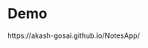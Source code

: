 <html>
 <head>
   <body>
      <h1>Demo</h1>
    https://akash-gosai.github.io/NotesApp/
   </body>
 </head>
</html> 
